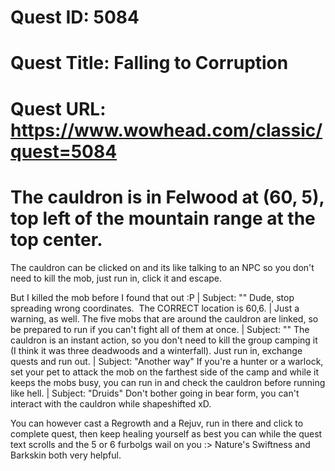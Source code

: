 # Quest ID: 5084
# Quest Title: Falling to Corruption
# Quest URL: https://www.wowhead.com/classic/quest=5084
# The cauldron is in Felwood at (60, 5), top left of the mountain range at the top center.

The cauldron can be clicked on and its like talking to an NPC so you don't need to kill the mob, just run in, click it and escape.

But I killed the mob before I found that out :P | Subject: "<Blank>"
Dude, stop spreading wrong coordinates.  The CORRECT location is 60,6. | Just a warning, as well. The five mobs that are around the cauldron are linked, so be prepared to run if you can't fight all of them at once. | Subject: "<Blank>"
The cauldron is an instant action, so you don't need to kill the group camping it (I think it was three deadwoods and a winterfall). Just run in, exchange quests and run out. | Subject: "Another way"
If you're a hunter or a warlock, set your pet to attack the mob on the farthest side of the camp and while it keeps the mobs busy, you can run in and check the cauldron before running like hell. | Subject: "Druids"
Don't bother going in bear form, you can't interact with the cauldron while shapeshifted xD.

You can however cast a Regrowth and a Rejuv, run in there and click to complete quest, then keep healing yourself as best you can while the quest text scrolls and the 5 or 6 furbolgs wail on you :> Nature's Swiftness and Barkskin both very helpful.